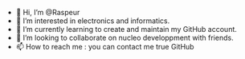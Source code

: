 - 👋 Hi, I’m @Raspeur
- 👀 I’m interested in electronics and informatics.
- 🌱 I’m currently learning to create and maintain my GitHub account.
- 💞️ I’m looking to collaborate on nucleo developpment with friends.
- 📫 How to reach me : you can contact me true GitHub

<!---
Raspeur/Raspeur is a ✨ special ✨ repository because its `README.md` (this file) appears on your GitHub profile.
You can click the Preview link to take a look at your changes.
--->
